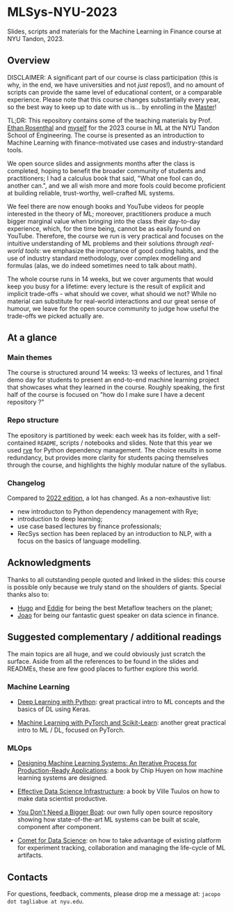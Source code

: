 # MLSys-NYU-2023
Slides, scripts and materials for the Machine Learning in Finance course at NYU Tandon, 2023.

## Overview

DISCLAIMER: A significant part of our course is class participation (this is why, in the end, we have universities and not *just* repos!), and no amount of scripts can provide the same level of educational content, or a comparable experience. Please note that this course changes substantially every year, so the best way to keep up to date with us is... by enrolling in the [Master](https://engineering.nyu.edu/academics/programs/financial-engineering-ms)!

TL;DR: This repository contains some of the teaching materials by Prof. [Ethan Rosenthal](https://www.ethanrosenthal.com/) and [myself](https://jacopotagliabue.it/) for the 2023 course in ML at the NYU Tandon School of Engineering. The course is presented as an introduction to Machine Learning with finance-motivated use cases and industry-standard tools.

We open source slides and assignments months after the class is completed, hoping to benefit the broader community of students and practitioners; I had a calculus book that said, "What one fool can do, another can.", and we all wish more and more fools could become proficient at building reliable, trust-worthy, well-crafted ML systems.

We feel there are now enough books and YouTube videos for people interested in the theory of ML; moreover, practitioners produce a much bigger marginal value when bringing into the class their day-to-day experience, which, for the time being, cannot be as easily found on YouTube. Therefore, the course we run is very practical and focuses on the intuitive understanding of ML problems and their solutions _through real-world tools_: we emphasize the importance of good coding habits, and the use of industry standard methodology, over complex modelling and formulas (alas, we do indeed sometimes need to talk about math).

The whole course runs in 14 weeks, but we cover arguments that would keep you busy for a lifetime: every lecture is the result of explicit and implicit trade-offs - what should we cover, what should we not? While no material can substitute for real-world interactions and our great sense of humour, we leave for the open source community to judge how useful the trade-offs we picked actually are.

## At a glance

### Main themes

The course is structured around 14 weeks: 13 weeks of lectures, and 1 final demo day for students to present an end-to-end machine learning project that showcases what they learned in the course. Roughly speaking, the first half of the course is focused on "how do I make sure I have a decent repository ?"

### Repo structure

The epository is partitioned by week: each week has its folder, with a self-contained `README`, scripts / notebooks and slides. Note that this year we used [rye](https://rye-up.com/guide/) for Python dependency management. The choice results in some redundancy, but provides more clarity for students pacing themselves through the course, and highlights the highly modular nature of the syllabus.

### Changelog

Compared to [2022 edition](https://github.com/jacopotagliabue/MLSys-NYU-2022), a lot has changed. As a non-exhaustive list:

* new introducton to Python dependency management with Rye;
* introduction to deep learning;
* use case based lectures by finance professionals;
* RecSys section has been replaced by an introduction to NLP, with a focus on the basics of language modelling.

## Acknowledgments

Thanks to all outstanding people quoted and linked in the slides: this course is possible only because we truly stand on the shoulders of giants. Special thanks also to:

* [Hugo](https://www.linkedin.com/in/hugo-bowne-anderson-045939a5/) and [Eddie](https://www.linkedin.com/in/eddie-mattia/) for being the best Metaflow teachers on the planet;
* [Joao](https://joao.ai/) for being our fantastic guest speaker on data science in finance.

## Suggested complementary / additional readings

The main topics are all huge, and we could obviously just scratch the surface. Aside from all the references to be found in the slides and READMEs, these are few good places to further explore this world.

### Machine Learning
* [Deep Learning with Python](https://www.amazon.com/Learning-Python-Second-Fran%C3%A7ois-Chollet/dp/1617296864): great practical intro to ML concepts and the basics of DL using Keras.

* [Machine Learning with PyTorch and Scikit-Learn](https://www.amazon.com/Machine-Learning-PyTorch-Scikit-Learn-learning-ebook/dp/B09NW48MR1): another great practical intro to ML / DL, focused on PyTorch.

### MLOps
* [Designing Machine Learning Systems: An Iterative Process for Production-Ready Applications](https://www.amazon.com/Designing-Machine-Learning-Systems-Production-Ready/dp/1098107969): a book by Chip Huyen on how machine learning systems are designed.

* [Effective Data Science Infrastructure](https://www.manning.com/books/effective-data-science-infrastructure): a book by Ville Tuulos on how to make data scientist productive.

* [You Don't Need a Bigger Boat](https://github.com/jacopotagliabue/you-dont-need-a-bigger-boat): our own fully open source repository showing how state-of-the-art ML systems can be built at scale, component after component.

* [Comet for Data Science](https://www.packtpub.com/product/comet-for-data-science/9781801814430): on how to take advantage of existing platform for experiment tracking, collaboration and managing the life-cycle of ML artifacts.

## Contacts

For questions, feedback, comments, please drop me a message at: `jacopo dot tagliabue at nyu.edu`.
